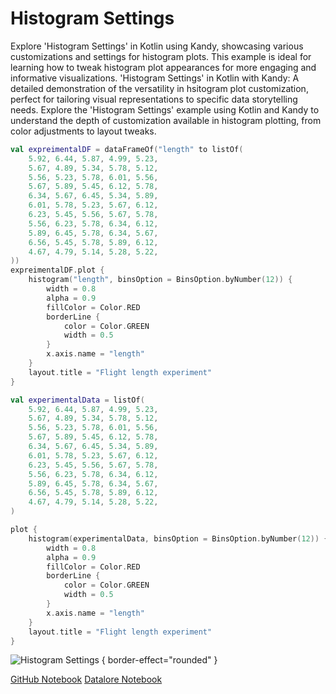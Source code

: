 # Histogram Settings

<web-summary>
Explore 'Histogram Settings' in Kotlin using Kandy, showcasing various customizations and settings for histogram plots.
This example is ideal for learning how to tweak histogram plot appearances for more engaging and informative visualizations.
</web-summary>

<card-summary>
'Histogram Settings' in Kotlin with Kandy: A detailed demonstration of the versatility in hsitogram plot customization,
perfect for tailoring visual representations to specific data storytelling needs.
</card-summary>

<link-summary>
Explore the 'Histogram Settings' example using Kotlin and Kandy to understand the depth of customization available in histogram plotting, from color adjustments to layout tweaks.
</link-summary>


<!---IMPORT org.jetbrains.kotlinx.kandy.letsplot.samples.Histogram-->

<tabs>
<tab title="DataFrame">
<!---FUN histogram_settings_dataframe-->

```kotlin
val expreimentalDF = dataFrameOf("length" to listOf(
    5.92, 6.44, 5.87, 4.99, 5.23,
    5.67, 4.89, 5.34, 5.78, 5.12,
    5.56, 5.23, 5.78, 6.01, 5.56,
    5.67, 5.89, 5.45, 6.12, 5.78,
    6.34, 5.67, 6.45, 5.34, 5.89,
    6.01, 5.78, 5.23, 5.67, 6.12,
    6.23, 5.45, 5.56, 5.67, 5.78,
    5.56, 6.23, 5.78, 6.34, 6.12,
    5.89, 6.45, 5.78, 6.34, 5.67,
    6.56, 5.45, 5.78, 5.89, 6.12,
    4.67, 4.79, 5.14, 5.28, 5.22,
))
expreimentalDF.plot {
    histogram("length", binsOption = BinsOption.byNumber(12)) {
        width = 0.8
        alpha = 0.9
        fillColor = Color.RED
        borderLine {
            color = Color.GREEN
            width = 0.5
        }
        x.axis.name = "length"
    }
    layout.title = "Flight length experiment"
}
```

<!---END-->
</tab>
<tab title="Collections">
<!---FUN histogram_settings_collections-->

```kotlin
val experimentalData = listOf(
    5.92, 6.44, 5.87, 4.99, 5.23,
    5.67, 4.89, 5.34, 5.78, 5.12,
    5.56, 5.23, 5.78, 6.01, 5.56,
    5.67, 5.89, 5.45, 6.12, 5.78,
    6.34, 5.67, 6.45, 5.34, 5.89,
    6.01, 5.78, 5.23, 5.67, 6.12,
    6.23, 5.45, 5.56, 5.67, 5.78,
    5.56, 6.23, 5.78, 6.34, 6.12,
    5.89, 6.45, 5.78, 6.34, 5.67,
    6.56, 5.45, 5.78, 5.89, 6.12,
    4.67, 4.79, 5.14, 5.28, 5.22,
)

plot {
    histogram(experimentalData, binsOption = BinsOption.byNumber(12)) {
        width = 0.8
        alpha = 0.9
        fillColor = Color.RED
        borderLine {
            color = Color.GREEN
            width = 0.5
        }
        x.axis.name = "length"
    }
    layout.title = "Flight length experiment"
}
```

<!---END-->

</tab>
</tabs>

![Histogram Settings](histogram_settings.svg) { border-effect="rounded" }

<seealso style="cards">
       <category ref="example-ktnb">
           <a href="https://github.com/Kotlin/kandy/blob/main/examples/notebooks/lets-plot/samples/histogram/histogram_settings.ipynb" summary="View the notebook on our GitHub repository">GitHub Notebook</a>
           <a href="https://datalore.jetbrains.com/report/static/KQKedA4jDrKu63O53gEN0z/0VZzfzOogM3v1ePEqDdF4y" summary="Experiment with this example on Datalore">Datalore Notebook</a>
       </category>
</seealso>
